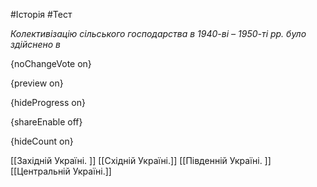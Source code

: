 #Історія #Тест

*Колективізацію сільського господарства в 1940-ві – 1950-ті рр. було здійснено в*

{noChangeVote on}

{preview on}

{hideProgress on}

{shareEnable off}

{hideCount on}

[[Західній Україні. ]]
[[Східній Україні.]]
[[Південній Україні. ]]
[[Центральній Україні.]]
